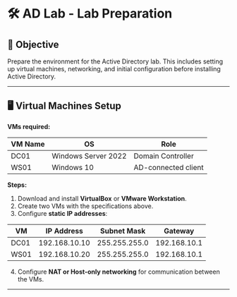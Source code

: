 # 🛠️ AD Lab - Lab Preparation

## 📌 Objective
Prepare the environment for the Active Directory lab. This includes setting up virtual machines, networking, and initial configuration before installing Active Directory.

---

## 🖥️ Virtual Machines Setup

**VMs required:**

| VM Name | OS                  | Role        |
|---------|-------------------|------------|
| DC01    | Windows Server 2022 | Domain Controller |
| WS01    | Windows 10        | AD-connected client |

**Steps:**

1. Download and install **VirtualBox** or **VMware Workstation**.
2. Create two VMs with the specifications above.
3. Configure **static IP addresses**:

| VM   | IP Address     | Subnet Mask    | Gateway       |
|------|---------------|----------------|--------------|
| DC01 | 192.168.10.10 | 255.255.255.0  | 192.168.10.1 |
| WS01 | 192.168.10.20 | 255.255.255.0  | 192.168.10.1 |

4. Configure **NAT or Host-only networking** for communication between the VMs.

---

